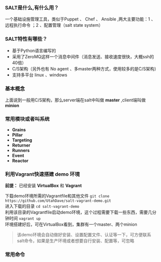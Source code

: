 ### SALT是什么,有什么用？
一个基础设施管理工具，类似于Puppet 、 Chef 、 Ansible ,两大主要功能：1 、远程执行命令 ；2 、配置管理（salt state system）

### SALT特性有哪些？
- 基于Python语言编写的
- 采用了ZeroMQ这样一个消息中间件（消息发送、接收速度很快，大概ssh的40倍）
- C/S架构（另外也有 No agent 、多master两种方式，使用较多的是C/S架构）
- 支持多平台 linux 、windows 

### 基本概念
上面说到一般用C/S架构，那么server端在salt中叫做 **master** ,client端叫做 **minion**


### 常用模块或者叫系统
- **Grains**
- **Pillar**
- **Targeting**
- **Returner**
- **Runners**
- **Event**
- **Reactor**


### 利用Vagrant快速搭建 **demo** 环境

**前提：** 已经安装 **VirtualBox** 和 **Vagrant**

下载demo环境所需的Vagrantfile和其他文件
 `git clone https://github.com/UtahDave/salt-vagrant-demo.git`  
进入下载的目录
 `cd salt-vagrant-demo`  
利用该目录的Vagrantfile启动demo环境，这个过程需要下载一些东西，需要几分钟时间
 `vagrant up`  
环境搭建好后，可在VirtualBox看到，集群有一个master、两个minion 
> 该demo环境会自动做好安装、设置配置文件、认证等一下，可方便联系salt命令，如果是生产环境或者想要自行安装、配置等，可忽略


###  常用命令
